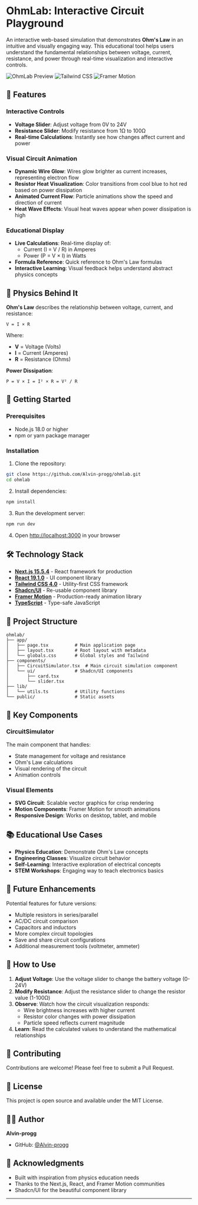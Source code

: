 # OhmLab: Interactive Circuit Playground

An interactive web-based simulation that demonstrates **Ohm's Law** in an intuitive and visually engaging way. This educational tool helps users understand the fundamental relationships between voltage, current, resistance, and power through real-time visualization and interactive controls.

![OhmLab Preview](https://img.shields.io/badge/Next.js-15.5.4-black?style=for-the-badge&logo=next.js)
![Tailwind CSS](https://img.shields.io/badge/Tailwind_CSS-4.0-38B2AC?style=for-the-badge&logo=tailwind-css)
![Framer Motion](https://img.shields.io/badge/Framer_Motion-Latest-FF0080?style=for-the-badge&logo=framer)

## 🎯 Features

### Interactive Controls
- **Voltage Slider**: Adjust voltage from 0V to 24V
- **Resistance Slider**: Modify resistance from 1Ω to 100Ω
- **Real-time Calculations**: Instantly see how changes affect current and power

### Visual Circuit Animation
- **Dynamic Wire Glow**: Wires glow brighter as current increases, representing electron flow
- **Resistor Heat Visualization**: Color transitions from cool blue to hot red based on power dissipation
- **Animated Current Flow**: Particle animations show the speed and direction of current
- **Heat Wave Effects**: Visual heat waves appear when power dissipation is high

### Educational Display
- **Live Calculations**: Real-time display of:
  - Current (I = V / R) in Amperes
  - Power (P = V × I) in Watts
- **Formula Reference**: Quick reference to Ohm's Law formulas
- **Interactive Learning**: Visual feedback helps understand abstract physics concepts

## 🔬 Physics Behind It

**Ohm's Law** describes the relationship between voltage, current, and resistance:

```
V = I × R
```

Where:
- **V** = Voltage (Volts)
- **I** = Current (Amperes)
- **R** = Resistance (Ohms)

**Power Dissipation**:
```
P = V × I = I² × R = V² / R
```

## 🚀 Getting Started

### Prerequisites
- Node.js 18.0 or higher
- npm or yarn package manager

### Installation

1. Clone the repository:
```bash
git clone https://github.com/Alvin-progg/ohmlab.git
cd ohmlab
```

2. Install dependencies:
```bash
npm install
```

3. Run the development server:
```bash
npm run dev
```

4. Open [http://localhost:3000](http://localhost:3000) in your browser

## 🛠️ Technology Stack

- **[Next.js 15.5.4](https://nextjs.org/)** - React framework for production
- **[React 19.1.0](https://react.dev/)** - UI component library
- **[Tailwind CSS 4.0](https://tailwindcss.com/)** - Utility-first CSS framework
- **[Shadcn/UI](https://ui.shadcn.com/)** - Re-usable component library
- **[Framer Motion](https://www.framer.com/motion/)** - Production-ready animation library
- **[TypeScript](https://www.typescriptlang.org/)** - Type-safe JavaScript

## 📂 Project Structure

```
ohmlab/
├── app/
│   ├── page.tsx          # Main application page
│   ├── layout.tsx        # Root layout with metadata
│   └── globals.css       # Global styles and Tailwind
├── components/
│   ├── CircuitSimulator.tsx  # Main circuit simulation component
│   └── ui/               # Shadcn/UI components
│       ├── card.tsx
│       └── slider.tsx
├── lib/
│   └── utils.ts          # Utility functions
└── public/               # Static assets
```

## 🎨 Key Components

### CircuitSimulator
The main component that handles:
- State management for voltage and resistance
- Ohm's Law calculations
- Visual rendering of the circuit
- Animation controls

### Visual Elements
- **SVG Circuit**: Scalable vector graphics for crisp rendering
- **Motion Components**: Framer Motion for smooth animations
- **Responsive Design**: Works on desktop, tablet, and mobile

## 📚 Educational Use Cases

- **Physics Education**: Demonstrate Ohm's Law concepts
- **Engineering Classes**: Visualize circuit behavior
- **Self-Learning**: Interactive exploration of electrical concepts
- **STEM Workshops**: Engaging way to teach electronics basics

## 🎯 Future Enhancements

Potential features for future versions:
- Multiple resistors in series/parallel
- AC/DC circuit comparison
- Capacitors and inductors
- More complex circuit topologies
- Save and share circuit configurations
- Additional measurement tools (voltmeter, ammeter)

## 📖 How to Use

1. **Adjust Voltage**: Use the voltage slider to change the battery voltage (0-24V)
2. **Modify Resistance**: Adjust the resistance slider to change the resistor value (1-100Ω)
3. **Observe**: Watch how the circuit visualization responds:
   - Wire brightness increases with higher current
   - Resistor color changes with power dissipation
   - Particle speed reflects current magnitude
4. **Learn**: Read the calculated values to understand the mathematical relationships

## 🤝 Contributing

Contributions are welcome! Please feel free to submit a Pull Request.

## 📄 License

This project is open source and available under the MIT License.

## 👨‍💻 Author

**Alvin-progg**
- GitHub: [@Alvin-progg](https://github.com/Alvin-progg)

## 🙏 Acknowledgments

- Built with inspiration from physics education needs
- Thanks to the Next.js, React, and Framer Motion communities
- Shadcn/UI for the beautiful component library

---



